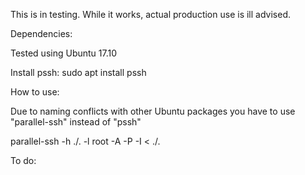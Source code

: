 This is in testing. While it works, actual production use is ill advised.

Dependencies:

Tested using Ubuntu 17.10

Install pssh: sudo apt install pssh


How to use:

Due to naming conflicts with other Ubuntu packages you have to use "parallel-ssh" instead of "pssh"

parallel-ssh -h ./<nameofiplist>.<fileextension> -l root -A -P -I < ./<nameofcommandfile>.<fileextension> 

To do:  
